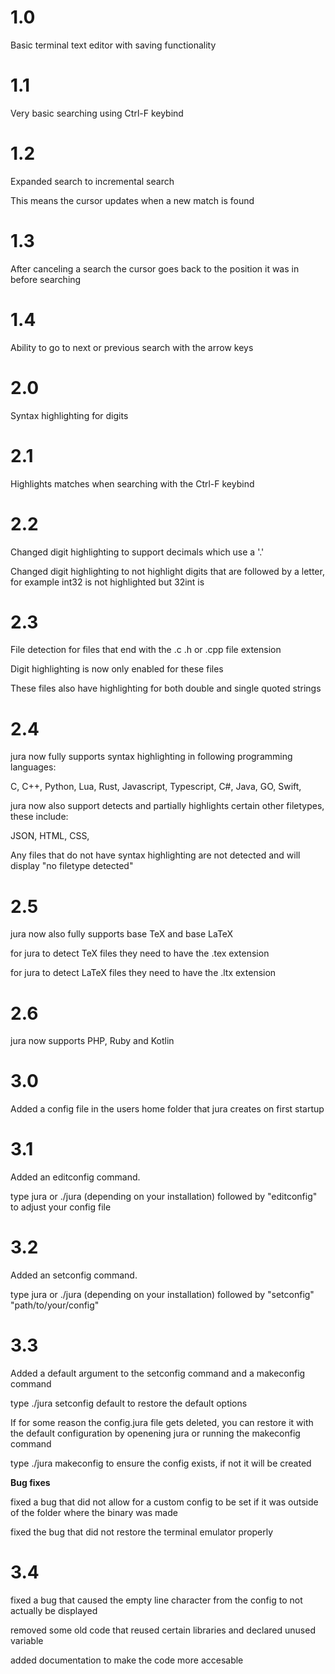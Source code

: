 # 1.0
Basic terminal text editor with saving functionality

# 1.1
Very basic searching using Ctrl-F keybind

# 1.2
Expanded search to incremental search

This means the cursor updates when a new match is found

# 1.3
After canceling a search the cursor goes back to the position it was in before searching

# 1.4
Ability to go to next or previous search with the arrow keys

# 2.0
Syntax highlighting for digits

# 2.1
Highlights matches when searching with the Ctrl-F keybind

# 2.2
Changed digit highlighting to support decimals which use a '.' 

Changed digit highlighting to not highlight digits that are followed by a letter, for example int32 is not highlighted but 32int is

# 2.3
File detection for files that end with the .c .h or .cpp file extension

Digit highlighting is now only enabled for these files

These files also have highlighting for both double and single quoted strings

# 2.4
jura now fully supports syntax highlighting in following programming languages:

C,
C++,
Python,
Lua,
Rust,
Javascript,
Typescript,
C#,
Java,
GO,
Swift,

jura now also support detects and partially highlights certain other filetypes, these include:

JSON,
HTML,
CSS,

Any files that do not have syntax highlighting are not detected and will display "no filetype detected"

# 2.5
jura now also fully supports base TeX and base LaTeX

for jura to detect TeX files they need to have the .tex extension

for jura to detect LaTeX files they need to have the .ltx extension

# 2.6
jura now supports PHP, Ruby and Kotlin

# 3.0
Added a config file in the users home folder that jura creates on first startup

# 3.1
Added an editconfig command. 

type jura or ./jura (depending on your installation) followed by "editconfig" to adjust your config file

# 3.2
Added an setconfig command. 

type jura or ./jura (depending on your installation) followed by "setconfig" "path/to/your/config"

# 3.3
Added a default argument to the setconfig command and a makeconfig command

type ./jura setconfig default to restore the default options

If for some reason the config.jura file gets deleted, you can restore it with the default configuration by openening jura or running the makeconfig command

type ./jura makeconfig to ensure the config exists, if not it will be created

**Bug fixes**

fixed a bug that did not allow for a custom config to be set if it was outside of the folder where the binary was made

fixed the bug that did not restore the terminal emulator properly

# 3.4
fixed a bug that caused the empty line character from the config to not actually be displayed

removed some old code that reused certain libraries and declared unused variable

added documentation to make the code more accesable